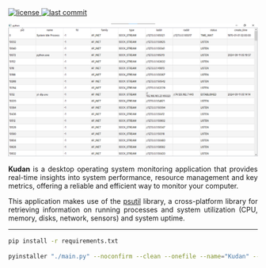 <div align="left">
  <a href="https://github.com/SantosVilanculos/configuration/blob/main/LICENSE">
    <img
      src="https://img.shields.io/github/license/SantosVilanculos/configuration"
      alt="license"
    />
  </a>
  <a href="https://github.com/SantosVilanculos/configuration/commits/main">
    <img
      src="https://img.shields.io/github/last-commit/SantosVilanculos/configuration"
      alt="last commit"
    />
  </a>
</div>

![](./screenshot.png)

<p align="justify">
 <strong>Kudan</strong> is a desktop operating system monitoring application that provides real-time insights into system performance, resource management and key metrics, offering a reliable and efficient way to monitor your computer.
 <p/>
 <p align="justify">
    This application makes use of the <a href="https://github.com/giampaolo/psutil">psutil</a> library, a cross-platform library for retrieving information on running processes and system utilization (CPU, memory, disks, network, sensors) and system uptime.
</p>

---

```sh
pip install -r requirements.txt
```

```sh
pyinstaller "./main.py" --noconfirm --clean --onefile --name="Kudan" --icon="./favicon.ico" --add-data="./favicon.ico:./" --add-data="./inter:./" --windowed
```
